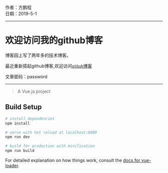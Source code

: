

作者：方鹏程    
日期：2019-5-1

---

# 欢迎访问我的github博客
博客园上写了两年多的技术博客。  

最近重新搭起github博客,欢迎访问<font color="blue" face="微软雅黑">[github博客](//pcdegithub.github.io "欢迎")</font>

文章密码：password

----
> A Vue.js project

## Build Setup

``` bash
# install dependencies
npm install

# serve with hot reload at localhost:8080
npm run dev

# build for production with minification
npm run build
```

For detailed explanation on how things work, consult the [docs for vue-loader](http://vuejs.github.io/vue-loader).

